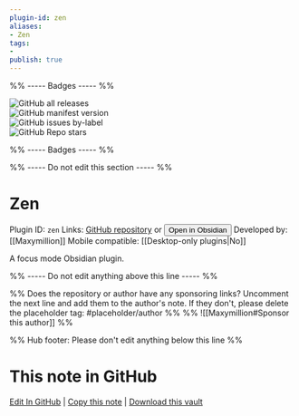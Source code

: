 ```yaml
---
plugin-id: zen
aliases:
- Zen
tags: 
- 
publish: true
---
```


%% ----- Badges ----- %%

![GitHub all releases](https://img.shields.io/github/downloads/Maxymillion/zen/total?color=573E7A&logo=github&style=for-the-badge)   
![GitHub manifest version](https://img.shields.io/github/manifest-json/v/Maxymillion/zen?color=573E7A&logo=github&style=for-the-badge)   
![GitHub issues by-label](https://img.shields.io/github/issues/Maxymillion/zen/help%20wanted?color=573E7A&logo=github&style=for-the-badge)   
![GitHub Repo stars](https://img.shields.io/github/stars/Maxymillion/zen?color=573E7A&logo=github&style=for-the-badge)

%% ----- Badges ----- %%

%% ----- Do not edit this section ----- %%

# Zen

Plugin ID: `zen`
Links: [GitHub repository](https://github.com/Maxymillion/zen) or [<button id=HH>Open in Obsidian</button>](obsidian://show-plugin?id=zen)
Developed by: [[Maxymillion]]
Mobile compatible: [[Desktop-only plugins|No]]

A focus mode Obsidian plugin.

%% ----- Do not edit anything above this line ----- %% 

%% Does the repository or author have any sponsoring links? Uncomment the next line and add them to the author's note. If they don't, please delete the placeholder tag: #placeholder/author %%
%% ![[Maxymillion#Sponsor this author]] %%

%% Hub footer: Please don't edit anything below this line %%

# This note in GitHub

<span class="git-footer">[Edit In GitHub](https://github.dev/obsidian-community/obsidian-hub/blob/main/02%20-%20Community%20Expansions/02.05%20All%20Community%20Expansions/Plugins/zen.md "git-hub-edit-note") | [Copy this note](https://raw.githubusercontent.com/obsidian-community/obsidian-hub/main/02%20-%20Community%20Expansions/02.05%20All%20Community%20Expansions/Plugins/zen.md "git-hub-copy-note") | [Download this vault](https://github.com/obsidian-community/obsidian-hub/archive/refs/heads/main.zip "git-hub-download-vault") </span>
